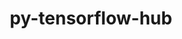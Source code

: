 ---
title: "py-tensorflow-hub"
layout: cache
categories: [package, develop-2024-12-01]
meta: {"versions": ["0.12.0"], "compilers": ["gcc@=13.2.0"], "oss": ["ubuntu24.04"], "platforms": ["linux"], "targets": ["aarch64", "x86_64_v3"], "stacks": ["ml-linux-aarch64-cpu", "ml-linux-aarch64-cuda", "ml-linux-x86_64-cpu", "ml-linux-x86_64-cuda", "ml-linux-x86_64-rocm", "root"], "num_specs": 2, "num_specs_by_stack": {"root": 2, "ml-linux-aarch64-cpu": 1, "ml-linux-aarch64-cuda": 1, "ml-linux-x86_64-cuda": 1, "ml-linux-x86_64-rocm": 1, "ml-linux-x86_64-cpu": 1}}
spec_details: [{"hash": "27fq3tdlv3na4lblii6pa56vgcx2s22r", "compiler": "gcc@=13.2.0", "versions": ["0.12.0"], "os": "ubuntu24.04", "platform": "linux", "target": "aarch64", "variants": ["build_system=generic", "patches=e0dd39d"], "stacks": ["root", "ml-linux-aarch64-cpu", "ml-linux-aarch64-cuda"], "size": "-", "tarball": "https://binaries.spack.io/develop-2024-12-01/build_cache/linux-ubuntu24.04-aarch64/gcc-13.2.0/py-tensorflow-hub-0.12.0/linux-ubuntu24.04-aarch64-gcc-13.2.0-py-tensorflow-hub-0.12.0-27fq3tdlv3na4lblii6pa56vgcx2s22r.spack"}, {"hash": "hthmnvw6kr7hi27d4bidqola6ryzhl3y", "compiler": "gcc@=13.2.0", "versions": ["0.12.0"], "os": "ubuntu24.04", "platform": "linux", "target": "x86_64_v3", "variants": ["build_system=generic", "patches=e0dd39d"], "stacks": ["ml-linux-x86_64-cuda", "ml-linux-x86_64-rocm", "root", "ml-linux-x86_64-cpu"], "size": "-", "tarball": "https://binaries.spack.io/develop-2024-12-01/build_cache/linux-ubuntu24.04-x86_64_v3/gcc-13.2.0/py-tensorflow-hub-0.12.0/linux-ubuntu24.04-x86_64_v3-gcc-13.2.0-py-tensorflow-hub-0.12.0-hthmnvw6kr7hi27d4bidqola6ryzhl3y.spack"}]
---